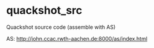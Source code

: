 # quackshot_src
Quackshot source code (assemble with AS)

AS: http://john.ccac.rwth-aachen.de:8000/as/index.html

